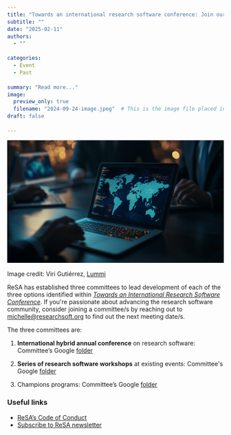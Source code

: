 ```yaml
---
title: "Towards an international research software conference: Join our committees!"
subtitle: ""
date: "2025-02-11"
authors:
  - ""

categories: 
  - Event
  - Past

summary: "Read more..."
image:
  preview_only: true
  filename: "2024-09-24-image.jpeg"  # This is the image file placed in static/media/
draft: false  

---
```


![global connectivity - work on laptop](2024-09-24-image.jpeg)

Image credit: Viri Gutiérrez, [Lummi](https://www.lummi.ai/photo/global-connectivity-work-on-laptop-hhipk)

ReSA has established three committees to lead development of each of the three options identified within [*Towards an International Research Software Conference*](https://zenodo.org/records/14793104). If you're passionate about advancing the research software community, consider joining a committee/s by reaching out to [michelle@researchsoft.org](mailto:michelle@researchsoft.org) to find out the next meeting date/s.

The three committees are:

1) **International hybrid annual conference** on research software: Committee’s Google [folder](https://drive.google.com/drive/u/0/folders/1qoDYOJLukuOP53iVEqB2RaY_saZdOPWM)

2) **Series of research software workshops** at existing events: Committee's Google [folder](https://drive.google.com/drive/u/0/folders/1YsBW2PjIcSGzaI4rGqtxs4Nez47fpjoG)

3) Champions programs: Committee’s Google [folder](https://drive.google.com/drive/u/0/folders/1PGAP96f-Fj8Sw4gr_47soZffSTq5bJAp)

### Useful links
  * [ReSA’s Code of Conduct](/about/code-of-conduct/)
  * [Subscribe to ReSA newsletter](/news/)
